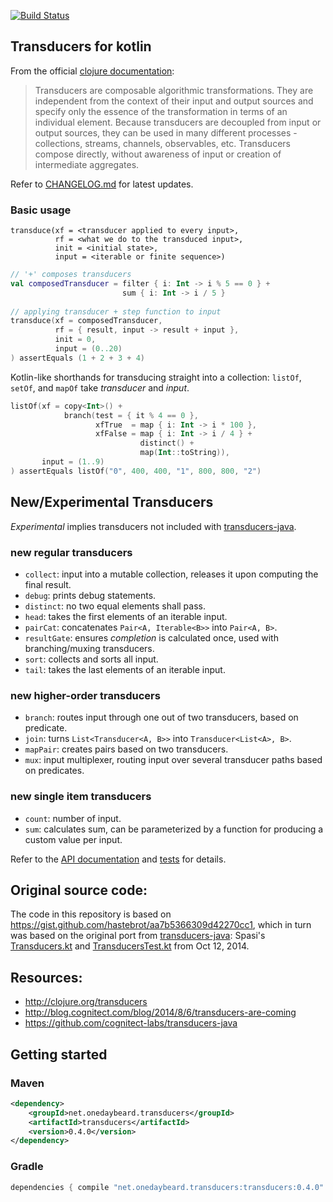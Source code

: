 [![Build Status](https://travis-ci.org/junkdog/transducers-kotlin.svg)](https://travis-ci.org/junkdog/transducers-kotlin)

## Transducers for kotlin

From the official [clojure documentation](https://clojure.org/reference/transducers):

> Transducers are composable algorithmic transformations. They are independent from the context of their input and output sources and specify only the essence of the transformation in terms of an individual element. Because transducers are decoupled from input or output sources, they can be used in many different processes - collections, streams, channels, observables, etc. Transducers compose directly, without awareness of input or creation of intermediate aggregates.

Refer to [CHANGELOG.md](https://github.com/junkdog/transducers-kotlin/blob/master/CHANGELOG.md) for latest updates.


### Basic usage

```
transduce(xf = <transducer applied to every input>,
          rf = <what we do to the transduced input>,
          init = <initial state>,
          input = <iterable or finite sequence>)
```


```kotlin
// '+' composes transducers
val composedTransducer = filter { i: Int -> i % 5 == 0 } +
                         sum { i: Int -> i / 5 }
    
// applying transducer + step function to input
transduce(xf = composedTransducer,
          rf = { result, input -> result + input },
          init = 0,
          input = (0..20)
) assertEquals (1 + 2 + 3 + 4)
```

Kotlin-like shorthands for transducing straight into a collection: `listOf`, `setOf`, and
`mapOf` take _transducer_ and _input_. 

```kotlin
listOf(xf = copy<Int>() +
            branch(test = { it % 4 == 0 },
                   xfTrue  = map { i: Int -> i * 100 },
                   xfFalse = map { i: Int -> i / 4 } +
                             distinct() +
                             map(Int::toString)),
       input = (1..9)
) assertEquals listOf("0", 400, 400, "1", 800, 800, "2")
```

## New/Experimental Transducers
_Experimental_ implies transducers not included with [transducers-java](https://github.com/cognitect-labs/transducers-java).

### new regular transducers
  - `collect`: input into a mutable collection, releases it upon computing the final result.
  - `debug`: prints debug statements.
  - `distinct`: no two equal elements shall pass.
  - `head`: takes the first elements of an iterable input.
  - `pairCat`: concatenates `Pair<A, Iterable<B>>` into `Pair<A, B>`.
  - `resultGate`: ensures _completion_ is calculated once, used with branching/muxing transducers.
  - `sort`: collects and sorts all input.
  - `tail`: takes the last elements of an iterable input.

### new higher-order transducers
  - `branch`: routes input through one out of two transducers, based on predicate.
  - `join`: turns `List<Transducer<A, B>>` into `Transducer<List<A>, B>`.
  - `mapPair`: creates pairs based on two transducers. 
  - `mux`: input multiplexer, routing input over several transducer paths based on predicates.

### new single item transducers
  - `count`: number of input.
  - `sum`: calculates sum, can be parameterized by a function for producing a custom value per input.


Refer to the [API documentation][api-docs] and [tests][test-src] for details.


## Original source code:

The code in this repository is based on https://gist.github.com/hastebrot/aa7b5366309d42270cc1,
which in turn was based on the original port from [transducers-java][transducers-java]:
Spasi's [Transducers.kt][orig-gist1] and [TransducersTest.kt][orig-gist2] from Oct 12, 2014.  


## Resources:

- http://clojure.org/transducers
- http://blog.cognitect.com/blog/2014/8/6/transducers-are-coming
- https://github.com/cognitect-labs/transducers-java

## Getting started

### Maven

```xml
<dependency>
    <groupId>net.onedaybeard.transducers</groupId>
    <artifactId>transducers</artifactId>
    <version>0.4.0</version>
</dependency>
```

### Gradle

```groovy
dependencies { compile "net.onedaybeard.transducers:transducers:0.4.0" }
```


 [transducers-java]: https://github.com/cognitect-labs/transducers-java
 [test-src]: https://github.com/junkdog/transducers-kotlin/tree/master/src/test/kotlin/net/onedaybeard/transducers
 [orig-gist1]: https://gist.github.com/Spasi/4052e4e8c8d88a7325fb
 [orig-gist2]: https://gist.github.com/Spasi/2a9d7d420b20f37513d5
 [api-docs]: http://junkdog.github.io/apidoc/transducers-0.4.0/net.onedaybeard.transducers/index.html
 
